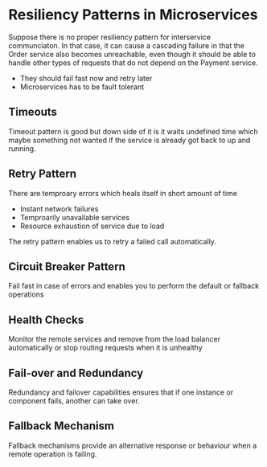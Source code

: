 # Resiliency Patterns in Microservices

Suppose there is no proper resiliency pattern for interservice communciaton. In that case, it can cause a cascading failure in that the Order service also becomes unreachable, 
even though it should be able to handle other types of requests that do not depend on the Payment service.

* They should fail fast now and retry later
* Microservices has to be fault tolerant

## Timeouts

Timeout pattern is good but down side of it is it waits undefined time which maybe something not wanted if the service is already got back to up and running.

## Retry Pattern

There are temproary errors which heals itself in short amount of time

* Instant network failures
* Temproarily unavailable services
* Resource exhaustion of service due to load

The retry pattern enables us to retry a failed call automatically.

## Circuit Breaker Pattern

Fail fast in case of errors and enables you to perform the default or fallback operations

## Health Checks

Monitor the remote services and remove from the load balancer automatically or stop routing requests when it is 
unhealthy

## Fail-over and Redundancy

Redundancy and failover capabilities ensures that if one instance or component fails, another can take over.

## Fallback Mechanism

Fallback mechanisms provide an alternative response or behaviour when a remote operation is failing. 

